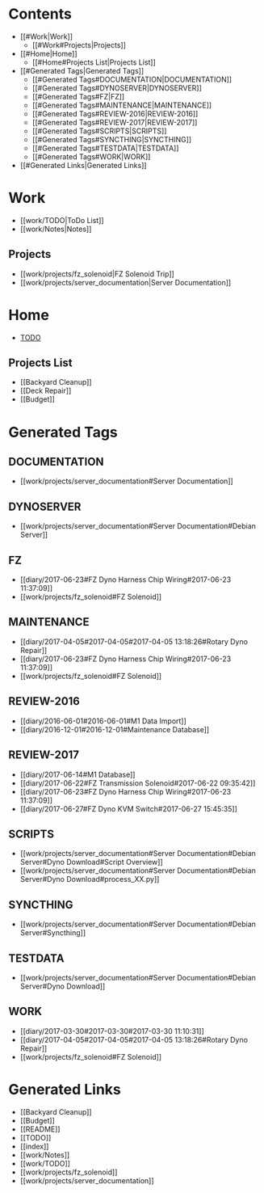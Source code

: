 # Contents
  - [[#Work|Work]]
    - [[#Work#Projects|Projects]]
  - [[#Home|Home]]
    - [[#Home#Projects List|Projects List]]
  - [[#Generated Tags|Generated Tags]]
    - [[#Generated Tags#DOCUMENTATION|DOCUMENTATION]]
    - [[#Generated Tags#DYNOSERVER|DYNOSERVER]]
    - [[#Generated Tags#FZ|FZ]]
    - [[#Generated Tags#MAINTENANCE|MAINTENANCE]]
    - [[#Generated Tags#REVIEW-2016|REVIEW-2016]]
    - [[#Generated Tags#REVIEW-2017|REVIEW-2017]]
    - [[#Generated Tags#SCRIPTS|SCRIPTS]]
    - [[#Generated Tags#SYNCTHING|SYNCTHING]]
    - [[#Generated Tags#TESTDATA|TESTDATA]]
    - [[#Generated Tags#WORK|WORK]]
  - [[#Generated Links|Generated Links]]

# Work
  - [[work/TODO|ToDo List]]
  - [[work/Notes|Notes]]

## Projects
  - [[work/projects/fz_solenoid|FZ Solenoid Trip]]
  - [[work/projects/server_documentation|Server Documentation]]

# Home
  - [TODO](TODO)

## Projects List
  - [[Backyard Cleanup]]
  - [[Deck Repair]]
  - [[Budget]]  

# Generated Tags

## DOCUMENTATION

  - [[work/projects/server_documentation#Server Documentation]]

## DYNOSERVER

  - [[work/projects/server_documentation#Server Documentation#Debian Server]]

## FZ

  - [[diary/2017-06-23#FZ Dyno Harness Chip Wiring#2017-06-23 11:37:09]]
  - [[work/projects/fz_solenoid#FZ Solenoid]]

## MAINTENANCE

  - [[diary/2017-04-05#2017-04-05#2017-04-05 13:18:26#Rotary Dyno Repair]]
  - [[diary/2017-06-23#FZ Dyno Harness Chip Wiring#2017-06-23 11:37:09]]
  - [[work/projects/fz_solenoid#FZ Solenoid]]

## REVIEW-2016

  - [[diary/2016-06-01#2016-06-01#M1 Data Import]]
  - [[diary/2016-12-01#2016-12-01#Maintenance Database]]

## REVIEW-2017

  - [[diary/2017-06-14#M1 Database]]
  - [[diary/2017-06-22#FZ Transmission Solenoid#2017-06-22 09:35:42]]
  - [[diary/2017-06-23#FZ Dyno Harness Chip Wiring#2017-06-23 11:37:09]]
  - [[diary/2017-06-27#FZ Dyno KVM Switch#2017-06-27 15:45:35]]

## SCRIPTS

  - [[work/projects/server_documentation#Server Documentation#Debian Server#Dyno Download#Script Overview]]
  - [[work/projects/server_documentation#Server Documentation#Debian Server#Dyno Download#process_XX.py]]

## SYNCTHING

  - [[work/projects/server_documentation#Server Documentation#Debian Server#Syncthing]]

## TESTDATA

  - [[work/projects/server_documentation#Server Documentation#Debian Server#Dyno Download]]

## WORK

  - [[diary/2017-03-30#2017-03-30#2017-03-30 11:10:31]]
  - [[diary/2017-04-05#2017-04-05#2017-04-05 13:18:26#Rotary Dyno Repair]]
  - [[work/projects/fz_solenoid#FZ Solenoid]]

# Generated Links
  - [[Backyard Cleanup]]
  - [[Budget]]
  - [[README]]
  - [[TODO]]
  - [[index]]
  - [[work/Notes]]
  - [[work/TODO]]
  - [[work/projects/fz_solenoid]]
  - [[work/projects/server_documentation]]
